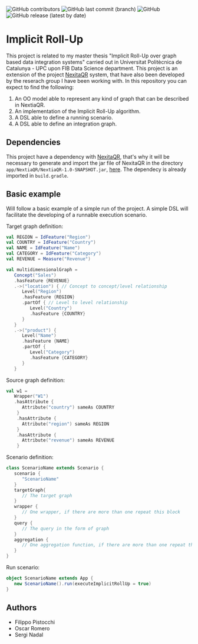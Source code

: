 ![GitHub contributors](https://img.shields.io/github/contributors/pistocchifilippo/Thesis)
![GitHub last commit (branch)](https://img.shields.io/github/last-commit/pistocchifilippo/Thesis/master)
![GitHub](https://img.shields.io/github/license/pistocchifilippo/Thesis)
![GitHub release (latest by date)](https://img.shields.io/github/v/release/pistocchifilippo/Thesis)

# Implicit Roll-Up

This project is related to my master thesis "Implicit Roll-Up over graph based data integration systems" carried out in Universitat Politècnica de Catalunya - UPC upon FIB Data Science department.
This project is an extension of the project [NexitaQR](https://github.com/pistocchifilippo/NextiaQR) system, that have also been developed by the reserach group I have been working with.
In this repository you can expect to find the following:

1. An OO model able to represent any kind of graph that can be described in NextiaQR.
2. An implementation of the Implicit Roll-Up algorithm.
3. A DSL able to define a running scenario.
4. A DSL able to define an integration graph.

## Dependencies
This project have a dependency with [NexitaQR](https://github.com/pistocchifilippo/NextiaQR), that's why it will be necessary to generate and import the jar file of NexitaQR in the directory `app/NextiaQR/NextiaQR-1.0-SNAPSHOT.jar`, [here](https://github.com/pistocchifilippo/Thesis/tree/master/app).
The dependecy is already imported in `build.gradle`.

## Basic example
Will follow a basic example of a simple run of the project.
A simple DSL will facilitate the developing of a runnable execution scenario.

Target graph definition:
``` scala
val REGION = IdFeature("Region")
val COUNTRY = IdFeature("Country")
val NAME = IdFeature("Name")
val CATEGORY = IdFeature("Category")
val REVENUE = Measure("Revenue")

val multidimensionalGraph =
   Concept("Sales")
   .hasFeature {REVENUE}
   .->("location") { // Concept to concept/level relationship
      Level("Region")
      .hasFeature {REGION}
      .partOf { // Level to level relationship
         Level("Country")
         .hasFeature {COUNTRY}
      } 
   }
   .->("product") {
      Level("Name")
      .hasFeature {NAME}
      .partOf {
         Level("Category")
         .hasFeature {CATEGORY}
      } 
   }

```

Source graph definition:
``` scala
val w1 =
   Wrapper("W1")
   .hasAttribute {
      Attribute("country") sameAs COUNTRY
    }
    .hasAttribute {
      Attribute("region") sameAs REGION
    }
    .hasAttribute {
      Attribute("revenue") sameAs REVENUE
    }

```

Scenario definition:
``` scala
class ScenarioName extends Scenario {
   scenario {
      "ScenarioName"
   }
   targetGraph{
      // The target graph
   }
   wrapper {
      // One wrapper, if there are more than one repeat this block
   }
   query {
      // The query in the form of graph
   }
   aggregation {
      // One aggregation function, if there are more than one repeat this block
   } 
}

```

Run scenario:
``` scala
object ScenarioName extends App {
   new ScenarioName().run(executeImplicitRollUp = true)
}

```
## Authors
- Filippo Pistocchi
- Oscar Romero
- Sergi Nadal
